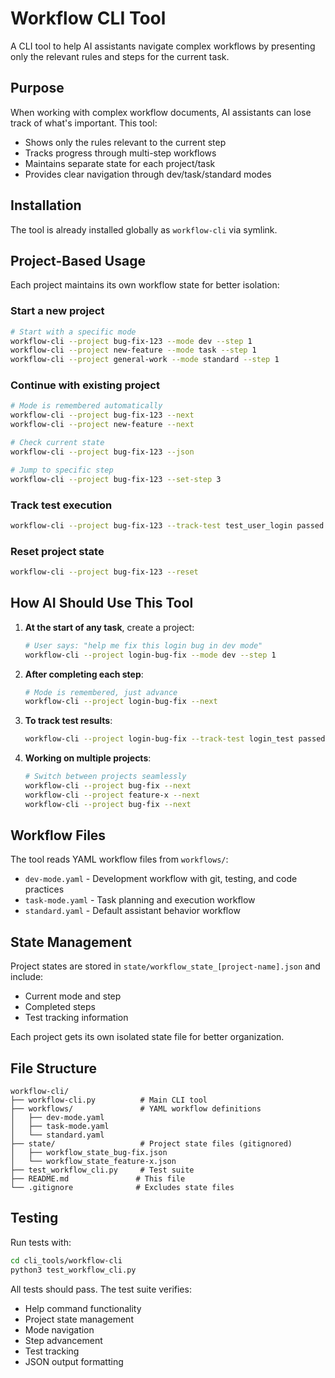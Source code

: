 # Workflow CLI Tool

A CLI tool to help AI assistants navigate complex workflows by presenting only the relevant rules and steps for the current task.

## Purpose

When working with complex workflow documents, AI assistants can lose track of what's important. This tool:
- Shows only the rules relevant to the current step
- Tracks progress through multi-step workflows
- Maintains separate state for each project/task
- Provides clear navigation through dev/task/standard modes

## Installation

The tool is already installed globally as `workflow-cli` via symlink.

## Project-Based Usage

Each project maintains its own workflow state for better isolation:

### Start a new project
```bash
# Start with a specific mode
workflow-cli --project bug-fix-123 --mode dev --step 1
workflow-cli --project new-feature --mode task --step 1
workflow-cli --project general-work --mode standard --step 1
```

### Continue with existing project
```bash
# Mode is remembered automatically
workflow-cli --project bug-fix-123 --next
workflow-cli --project new-feature --next

# Check current state
workflow-cli --project bug-fix-123 --json

# Jump to specific step
workflow-cli --project bug-fix-123 --set-step 3
```

### Track test execution
```bash
workflow-cli --project bug-fix-123 --track-test test_user_login passed
```

### Reset project state
```bash
workflow-cli --project bug-fix-123 --reset
```

## How AI Should Use This Tool

1. **At the start of any task**, create a project:
   ```bash
   # User says: "help me fix this login bug in dev mode"
   workflow-cli --project login-bug-fix --mode dev --step 1
   ```

2. **After completing each step**:
   ```bash
   # Mode is remembered, just advance
   workflow-cli --project login-bug-fix --next
   ```

3. **To track test results**:
   ```bash
   workflow-cli --project login-bug-fix --track-test login_test passed
   ```

4. **Working on multiple projects**:
   ```bash
   # Switch between projects seamlessly
   workflow-cli --project bug-fix --next
   workflow-cli --project feature-x --next
   workflow-cli --project bug-fix --next
   ```

## Workflow Files

The tool reads YAML workflow files from `workflows/`:
- `dev-mode.yaml` - Development workflow with git, testing, and code practices
- `task-mode.yaml` - Task planning and execution workflow  
- `standard.yaml` - Default assistant behavior workflow

## State Management

Project states are stored in `state/workflow_state_[project-name].json` and include:
- Current mode and step
- Completed steps  
- Test tracking information

Each project gets its own isolated state file for better organization.

## File Structure

```
workflow-cli/
├── workflow-cli.py          # Main CLI tool
├── workflows/               # YAML workflow definitions
│   ├── dev-mode.yaml
│   ├── task-mode.yaml
│   └── standard.yaml
├── state/                   # Project state files (gitignored)
│   ├── workflow_state_bug-fix.json
│   └── workflow_state_feature-x.json
├── test_workflow_cli.py     # Test suite
├── README.md               # This file
└── .gitignore              # Excludes state files

```

## Testing

Run tests with:
```bash
cd cli_tools/workflow-cli
python3 test_workflow_cli.py
```

All tests should pass. The test suite verifies:
- Help command functionality
- Project state management
- Mode navigation
- Step advancement
- Test tracking
- JSON output formatting
